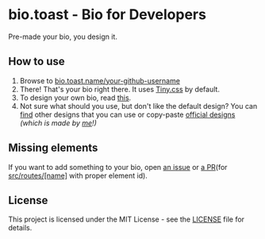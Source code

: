 # bio.toast - Bio for Developers
Pre-made your bio, you design it.

## How to use
1. Browse to [bio.toast.name/your-github-username](https://bio.toast.name/_/self)
2. There! That's your bio right there. It uses [Tiny.css](https://ihsan6133.github.io/tinycss/) by default.
3. To design your own bio, read [this](https://github.com/lightly-toasted/lightly-toasted.bio.toast/blob/main/README.md).
4. Not sure what should you use, but don't like the default design? You can [find](https://github.com/search?q=in%3Aname+.bio.toast&type=repositories) other designs that you can use or copy-paste [official designs](https://gist.github.com/lightly-toasted/5935b3c0b2ea337fe579133d0fd5b4db) *(which is made by [me](https://github.com/lightly-toasted)!)*

## Missing elements
If you want to add something to your bio, open [an issue](https://github.com/lightly-toasted/bio.toast/issues/new) or [a PR](https://github.com/lightly-toasted/bio.toast/compare)(for [src/routes/\[name\]](src/routes/[name]) with proper element id).

## License
This project is licensed under the MIT License - see the [LICENSE](LICENSE) file for details.
